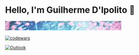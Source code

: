 # Hello, I'm Guilherme D'Ipolito 👋

<img src="gif/banner.gif" width="75%" />


[![codewars](https://www.codewars.com/users/guidipolito/badges/small)](https://www.codewars.com/users/guidipolito)   

<a href="https://www.linkedin.com/in/guilherme-pereira-d-ipolito-a529381a5/" target="_BLANK">
  <img alt="Outlook" src="https://img.shields.io/badge/LinkedIn-0077B5?style=for-the-badge&logo=linkedin&logoColor=white" width="90px" />
</a>
<!--
**guidipolito/guidipolito** is a ✨ _special_ ✨ repository because its `README.md` (this file) appears on your GitHub profile.

Here are some ideas to get you started:

- 🔭 I’m currently working on ...
- 🌱 I’m currently learning ...
- 👯 I’m looking to collaborate on ...
- 🤔 I’m looking for help with ...
- 💬 Ask me about ...
- 📫 How to reach me: ...
- 😄 Pronouns: ...
- ⚡ Fun fact: ...
-->
